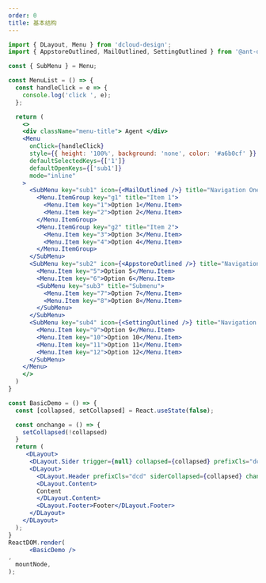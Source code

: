 ```yaml
---
order: 0
title: 基本结构
---
```


```jsx
import { DLayout, Menu } from 'dcloud-design';
import { AppstoreOutlined, MailOutlined, SettingOutlined } from '@ant-design/icons';

const { SubMenu } = Menu;

const MenuList = () => {
  const handleClick = e => {
    console.log('click ', e);
  };

  return (
    <>
    <div className="menu-title"> Agent </div>
    <Menu
      onClick={handleClick}
      style={{ height: '100%', background: 'none', color: '#a6b0cf' }}
      defaultSelectedKeys={['1']}
      defaultOpenKeys={['sub1']}
      mode="inline"
    >
      <SubMenu key="sub1" icon={<MailOutlined />} title="Navigation One">
        <Menu.ItemGroup key="g1" title="Item 1">
          <Menu.Item key="1">Option 1</Menu.Item>
          <Menu.Item key="2">Option 2</Menu.Item>
        </Menu.ItemGroup>
        <Menu.ItemGroup key="g2" title="Item 2">
          <Menu.Item key="3">Option 3</Menu.Item>
          <Menu.Item key="4">Option 4</Menu.Item>
        </Menu.ItemGroup>
      </SubMenu>
      <SubMenu key="sub2" icon={<AppstoreOutlined />} title="Navigation Two">
        <Menu.Item key="5">Option 5</Menu.Item>
        <Menu.Item key="6">Option 6</Menu.Item>
        <SubMenu key="sub3" title="Submenu">
          <Menu.Item key="7">Option 7</Menu.Item>
          <Menu.Item key="8">Option 8</Menu.Item>
        </SubMenu>
      </SubMenu>
      <SubMenu key="sub4" icon={<SettingOutlined />} title="Navigation Three">
        <Menu.Item key="9">Option 9</Menu.Item>
        <Menu.Item key="10">Option 10</Menu.Item>
        <Menu.Item key="11">Option 11</Menu.Item>
        <Menu.Item key="12">Option 12</Menu.Item>
      </SubMenu>
    </Menu>
    </>
  )
}

const BasicDemo = () => {
  const [collapsed, setCollapsed] = React.useState(false);

  const onchange = () => {
    setCollapsed(!collapsed)
  }
  return (
     <DLayout>
      <DLayout.Sider trigger={null} collapsed={collapsed} prefixCls="dcd"><MenuList/></DLayout.Sider>
      <DLayout>
        <DLayout.Header prefixCls="dcd" siderCollapsed={collapsed} changeSiderCollapsed={onchange} />
        <DLayout.Content>
        Content
        </DLayout.Content>
        <DLayout.Footer>Footer</DLayout.Footer>
      </DLayout>
    </DLayout>
  );
}
ReactDOM.render(
      <BasicDemo />
,
  mountNode,
);
```

<style>
  #components-extend-d-layout-demo-basic .code-box-demo {
    text-align: center;
  }
  #components-extend-d-layout-demo-basic .ant-layout {
    height: 520px
  }
  #components-extend-d-layout-demo-basic .menu-title {
    height: 70px;
    vertical-align: middle;
    line-height: 70px;
    font-size: 24px;
    color: #fff;
  }
  #components-extend-d-layout-demo-basic .ant-menu-inline {
    border: none;
  }
  #components-extend-d-layout-demo-basic .ant-menu-sub.ant-menu-inline {
    background: none;
    color: #a6b0cf;
  }
  #components-extend-d-layout-demo-basic .ant-menu-item-selected {
    background: none;
    color: #a6b0cf;
  }
  #components-extend-d-layout-demo-basic .ant-menu-submenu-selected {
    color: #a6b0cf;
  }
  #components-extend-d-layout-demo-basic .ant-menu-submenu-title {
    color: #a6b0cf;
  }
  #components-extend-d-layout-demo-basic .ant-menu-sub.ant-menu-inline .ant-menu-item-group-title {
    color: #6a7187;
  }
#components-extend-d-layout-demo-basic .ant-menu-inline .ant-menu-selected::after, .ant-menu-inline .ant-menu-item-selected::after {
  opacity: 0;
}
</style>
